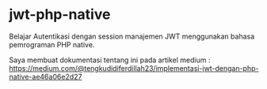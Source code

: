 # jwt-php-native
Belajar Autentikasi dengan session manajemen JWT menggunakan bahasa pemrograman PHP native.

Saya membuat dokumentasi tentang ini pada artikel medium :
https://medium.com/@tengkudidiferdillah23/implementasi-jwt-dengan-php-native-ae46a06e2d27
